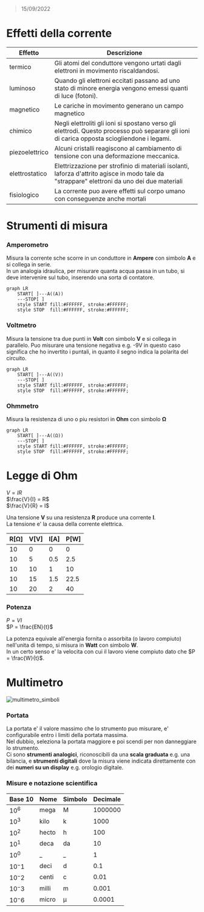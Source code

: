 > 15/09/2022

# Effetti della corrente

 |Effetto|Descrizione|
 |---|---|
 |termico|Gli atomi del conduttore vengono urtati dagli elettroni in movimento riscaldandosi.|
 |luminoso|Quando gli elettroni eccitati passano ad uno stato di minore energia vengono emessi quanti di luce (fotoni).|
 |magnetico|Le cariche in movimento generano un campo magnetico|
 |chimico|Negli elettroliti gli ioni si spostano verso gli elettrodi. Questo processo può separare gli ioni di carica opposta sciogliendone i legami.|
 |piezoelettrico|Alcuni cristalli reagiscono al cambiamento di tensione con una deformazione meccanica.|
 |elettrostatico|Elettrizzazione per strofinio di materiali isolanti, laforza d'attrito agisce in modo tale da "strappare" elettroni da uno dei due materiali|
 |fisiologico|La corrente puo avere effetti sul corpo umano con conseguenze anche mortali|
 
 
# Strumenti di misura

### Amperometro

Misura la corrente sche scorre in un conduttore in **Ampere** con simbolo **A** e si collega in serie.  
In un analogia idraulica, per misurare quanta acqua passa in un tubo, si deve intervenire sul tubo, inserendo una sorta di contatore. 

```mermaid
graph LR
    START[ ]---A((A))
    ---STOP[ ]
    style START fill:#FFFFFF, stroke:#FFFFFF;
    style STOP  fill:#FFFFFF, stroke:#FFFFFF;
```

### Voltmetro

Misura la tensione tra due punti in **Volt** con simbolo **V** e si collega in parallelo.
Puo misurare una tensione negativa e.g. -9V in questo caso significa che ho invertito i puntali, in quanto il segno indica la polarita del circuito. 

```mermaid
graph LR
    START[ ]---A((V))
    ---STOP[ ]
    style START fill:#FFFFFF, stroke:#FFFFFF;
    style STOP  fill:#FFFFFF, stroke:#FFFFFF;
```

### Ohmmetro

Misura la resistenza di uno o piu resistori in **Ohm** con simbolo **Ω**

```mermaid
graph LR
    START[ ]---A((Ω))
    ---STOP[ ]
    style START fill:#FFFFFF, stroke:#FFFFFF;
    style STOP  fill:#FFFFFF, stroke:#FFFFFF;
```

# Legge di Ohm

$V = IR$  
$\frac{V}{I} = R$  
$\frac{V}{R} = I$  

Una tensione **V** su una resistenza **R** produce una corrente **I**.  
La tensione e' la causa della corrente elettrica.  


 |R[Ω]|V[V]|I[A]|P[W]|
 |---|---|---|---|
 |10|0|0|0|
 |10|5|0.5|2.5|
 |10|10|1|10|
 |10|15|1.5|22.5|
 |10|20|2|40|

### Potenza

$P = VI$  
$P = \frac{EN}{t}$  

La potenza equivale all'energia fornita o assorbita (o lavoro compiuto) nell'unita di tempo, si misura in **Watt** con simbolo **W**.  
In un certo senso e' la velocita con cui il lavoro viene compiuto dato che $P = \frac{W}{t}$.


# Multimetro

![multimetro_simboli](https://user-images.githubusercontent.com/7195133/195452312-d78da9f5-85aa-4c4d-a259-316bc03646a6.png)

### Portata

La portata e' il valore massimo che lo strumento puo misurare, e' configurabile entro i limiti della portata massima.  
Nel dubbio, seleziona la portata maggiore e poi scendi per non danneggiare lo strumento.  
Ci sono **strumenti analogici**, riconoscibili da una **scala graduata** e.g. una bilancia, e **strumenti digitali** dove la misura viene indicata direttamente con dei **numeri su un display** e.g. orologio digitale.

### Misure e notazione scientifica

 |Base 10|Nome|Simbolo|Decimale|
 |--|--|--|--|
 |$10^6$|mega|M|1000000|  
 |$10^3$|kilo|k|1000|  
 |$10^2$|hecto|h|100|  
 |$10^1$|deca|da|10|  
 |$10^0$|_|_|1|  
 |$10^-1$|deci|d|0.1|
 |$10^-2$|centi|c|0.01|
 |$10^-3$|milli|m|0.001|
 |$10^-6$|micro|μ|0.0001|
